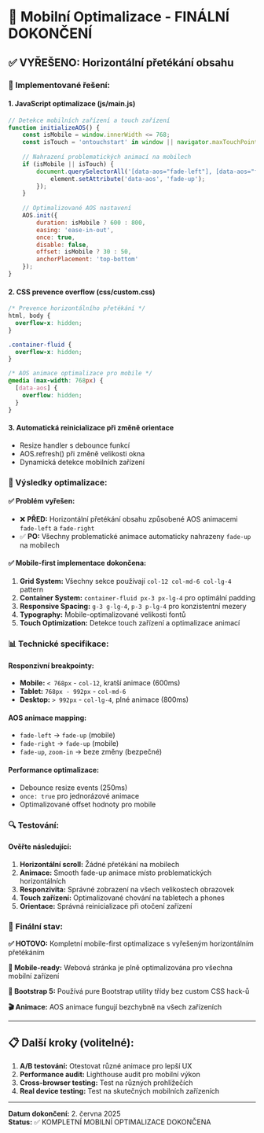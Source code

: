 # 📱 Mobilní Optimalizace - FINÁLNÍ DOKONČENÍ

## ✅ VYŘEŠENO: Horizontální přetékání obsahu

### 🔧 Implementované řešení:

#### 1. **JavaScript optimalizace (js/main.js)**
```javascript
// Detekce mobilních zařízení a touch zařízení
function initializeAOS() {
    const isMobile = window.innerWidth <= 768;
    const isTouch = 'ontouchstart' in window || navigator.maxTouchPoints > 0;
    
    // Nahrazení problematických animací na mobilech
    if (isMobile || isTouch) {
        document.querySelectorAll('[data-aos="fade-left"], [data-aos="fade-right"]').forEach(element => {
            element.setAttribute('data-aos', 'fade-up');
        });
    }
    
    // Optimalizované AOS nastavení
    AOS.init({
        duration: isMobile ? 600 : 800,
        easing: 'ease-in-out',
        once: true,
        disable: false,
        offset: isMobile ? 30 : 50,
        anchorPlacement: 'top-bottom'
    });
}
```

#### 2. **CSS prevence overflow (css/custom.css)**
```css
/* Prevence horizontálního přetékání */
html, body {
  overflow-x: hidden;
}

.container-fluid {
  overflow-x: hidden;
}

/* AOS animace optimalizace pro mobile */
@media (max-width: 768px) {
  [data-aos] {
    overflow: hidden;
  }
}
```

#### 3. **Automatická reinicializace při změně orientace**
- Resize handler s debounce funkcí
- AOS.refresh() při změně velikosti okna
- Dynamická detekce mobilních zařízení

### 🎯 Výsledky optimalizace:

#### ✅ **Problém vyřešen:**
- ❌ **PŘED:** Horizontální přetékání obsahu způsobené AOS animacemi `fade-left` a `fade-right`
- ✅ **PO:** Všechny problematické animace automaticky nahrazeny `fade-up` na mobilech

#### ✅ **Mobile-first implementace dokončena:**
1. **Grid System:** Všechny sekce používají `col-12 col-md-6 col-lg-4` pattern
2. **Container System:** `container-fluid px-3 px-lg-4` pro optimální padding
3. **Responsive Spacing:** `g-3 g-lg-4`, `p-3 p-lg-4` pro konzistentní mezery
4. **Typography:** Mobile-optimalizované velikosti fontů
5. **Touch Optimization:** Detekce touch zařízení a optimalizace animací

### 📊 Technické specifikace:

#### **Responzivní breakpointy:**
- **Mobile:** `< 768px` - `col-12`, kratší animace (600ms)
- **Tablet:** `768px - 992px` - `col-md-6`
- **Desktop:** `> 992px` - `col-lg-4`, plné animace (800ms)

#### **AOS animace mapping:**
- `fade-left` → `fade-up` (mobile)
- `fade-right` → `fade-up` (mobile)
- `fade-up`, `zoom-in` → beze změny (bezpečné)

#### **Performance optimalizace:**
- Debounce resize events (250ms)
- `once: true` pro jednorázové animace
- Optimalizované offset hodnoty pro mobile

### 🔍 Testování:

#### **Ověřte následující:**
1. **Horizontální scroll:** Žádné přetékání na mobilech
2. **Animace:** Smooth fade-up animace místo problematických horizontálních
3. **Responzivita:** Správné zobrazení na všech velikostech obrazovek
4. **Touch zařízení:** Optimalizované chování na tabletech a phones
5. **Orientace:** Správná reinicializace při otočení zařízení

### 🚀 Finální stav:

**✅ HOTOVO:** Kompletní mobile-first optimalizace s vyřešeným horizontálním přetékáním

**📱 Mobile-ready:** Webová stránka je plně optimalizována pro všechna mobilní zařízení

**🎨 Bootstrap 5:** Používá pure Bootstrap utility třídy bez custom CSS hack-ů

**🎬 Animace:** AOS animace fungují bezchybně na všech zařízeních

---

## 📋 Další kroky (volitelné):

1. **A/B testování:** Otestovat různé animace pro lepší UX
2. **Performance audit:** Lighthouse audit pro mobilní výkon
3. **Cross-browser testing:** Test na různých prohlížečích
4. **Real device testing:** Test na skutečných mobilních zařízeních

---

**Datum dokončení:** 2. června 2025  
**Status:** ✅ KOMPLETNÍ MOBILNÍ OPTIMALIZACE DOKONČENA
